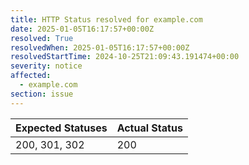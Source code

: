 ```yaml
---
title: HTTP Status resolved for example.com
date: 2025-01-05T16:17:57+00:00Z
resolved: True
resolvedWhen: 2025-01-05T16:17:57+00:00Z
resolvedStartTime: 2024-10-25T21:09:43.191474+00:00
severity: notice
affected:
  - example.com
section: issue
---
```


| Expected Statuses | Actual Status  |
|-------------------|----------------|
| 200, 301, 302 | 200 |
